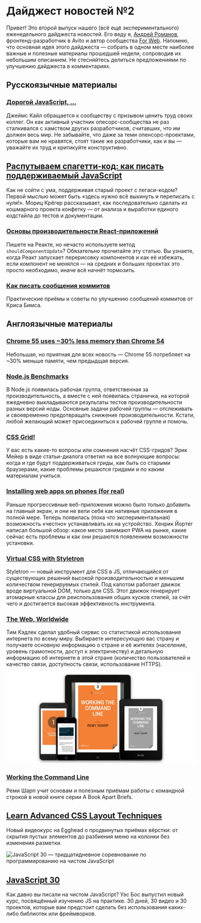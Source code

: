# Дайджест новостей №2

Привет! Это второй выпуск нашего (всё ещё экспериментального) еженедельного
дайджеста новостей. Его веду я, [Андрей Романов][13], фронтенд-разработчик
в Avito и автор сообщества [For Web][14]. Напомню, что основная
идея этого дайджеста — собрать в одном месте наиболее важные и полезные
материалы прошедшей недели, сопроводив их небольшим описанием. Не стесняйтесь
делиться предложениями по улучшению дайджеста в комментариях.

## Русскоязычные материалы

### [Дорогой JavaScript, ...][8]

Джеймс Кайл обращается к сообществу с призывом ценить труд своих коллег.
Он как активный участник опесорс-сообщества не раз сталкивался с хамством
других разработчиков, считавших, что им должен весь мир. Не забывайте, что
даже за теми опенсорс-проектами, которые вам не нравятся, стоят такие же
разработчики, как и вы — уважайте их труд и критикуйте конструктивно.

## [Распутываем спагетти-код: как писать поддерживаемый JavaScript][12]

Как не сойти с ума, поддерживая старый проект с легаси-кодом? Первой мыслью
может быть «здесь нужно всё выкинуть и переписать с нуля!». Мориц Крёгер
рассказывает, как последовательно сделать из кошмарного проекта конфетку —
от анализа и выработки единого кодстайла до тестов и документации.

### [Основы производительности React-приложений][6]

Пишете на Реакте, но нечасто используете метод `shouldComponentUpdate`?
Обязательно прочитайте эту статью. Вы узнаете, когда Реакт запускает перерисовку
компонентов и как её избежать, если компонент не менялся — на средних
и больших проектах это просто необходимо, иначе всё начнёт тормозить.

### [Как писать сообщения коммитов][4]

Практические приёмы и советы по улучшению сообщений коммитов от Криса Бимса.

## Англоязычные материалы

### [Chrome 55 uses ~30% less memory than Chrome 54][0]

Небольшая, но приятная для всех новость — Chrome 55 потребляет на ~30% меньше
памяти, чем предыдщая версия.

### [Node.js Benchmarks][1]

В Node.js появилась рабочая группа, ответственная за производительность,
а вместе с ней появилась страничка, на которой ежедневно выкладываются
результаты тестов производительности разных версий ноды. Основные задачи рабочей
группы — отслеживать и своевременно предотвращать снижение производительности.
Кстати, любой желающий может присоединиться к рабочей группе и помочь.

### [CSS Grid!][2]

У вас есть какие-то вопросы или сомнения насчёт CSS-гридов? Эрик Мейер в виде
статьи-диалога ответил на все волнующие вопросы: когда и где будут
поддерживаться гриды, как быть со старыми браузерами, какие проблемы решаются
гридами и по каким материалам учиться.

### [Installing web apps on phones (for real)][3]

Раньше прогрессивные веб-приложения можно было только добавить на главный экран,
и они не вели себя как нативные приложения в полной мере. Теперь появилась (пока
что экспериментальная) возможность «честно» устанавливать их на устройство.
Хенрик Йортег написал большой обзор: какое место занимают PWA на рынке, какие
сейчас есть проблемы и как они решаются появлением возможности установки.


### [Virtual CSS with Styletron][5]

Styletron — новый инструмент для CSS в JS, отличающийся от существующих решений
высокой производительностью и меньшим количеством генерируемых стилей. Под
капотом работает движок вроде виртуальной DOM, только для CSS. Этот движок
генерирует атомарные классы для реиспользования общих кусков стилей, за счёт
чего и достигается высокая эффективность инструмента.

### [The Web, Worldwide][7]

Тим Кэдлек сделал удобный сервис со статистикой использования интернета по всему
миру. Выбираете интересующую вас страну и получаете основную информацию о стране
и её жителях (население, уровень грамотности, доступ к электричеству)
и детальную информацию об интернете в этой стране (количество пользователей
и качество связи, доступность связи, использование HTTPS).

![Книга Working the Command Line на разных устройствах][working the command line]

### [Working the Command Line][9]

Реми Шарп учит основам и полезным приёмам работы с командной строкой в новой
книге серии A Book Apart Briefs.

## [Learn Advanced CSS Layout Techniques][10]

Новый видеокурс на Egghead о продвинутых приёмах вёрстки: от скрытия пустых
элементов до разбиения меню на колонки без изменения разметки.

![JavaScript 30 — тридцатидневное соревнование по программированию на чистом JavaScript][javascript 30]

## [JavaScript 30][11]

Как давно вы писали на чистом JavaScript? Уэс Бос выпустил новый курс,
посвящённый изучению JS на практике. 30 дней, 30 видео и 30 проектов, которые
вам предстоит сделать без использования каких-либо библиотек или фреймворков.

[0]: https://www.prerender.cloud/blog/2016/12/03/chrome-memory-54-vs-55
[1]: https://benchmarking.nodejs.org/
[2]: http://meyerweb.com/eric/thoughts/2016/12/05/css-grid/
[3]: https://joreteg.com/blog/installing-web-apps-for-real
[4]: http://frontiermag.ru/commit-message.html
[5]: https://ryantsao.com/blog/virtual-css-with-styletron
[6]: http://blog.csssr.ru/2016/12/07/react-perfomance/
[7]: https://www.webworldwide.io/
[8]: https://habrahabr.ru/post/316978/
[9]: https://abookapart.com/products/working-the-command-line
[10]: https://egghead.io/courses/learn-advanced-css-layout-techniques
[11]: https://javascript30.com/
[12]: http://prgssr.ru/development/rasputyvaem-spagetti-kod-kak-pisat-podderzhivaemyj-javascript.html
[13]: http://andrew-r.ru
[14]: http://vk.com/forwebdev

[working the command line]: img/working-the-command-line.jpg ""
[javascript 30]: img/javascript30.jpg ""
